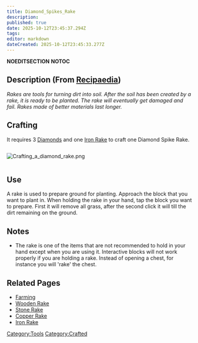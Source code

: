 ```yaml
---
title: Diamond_Spikes_Rake
description: 
published: true
date: 2025-10-12T23:45:37.294Z
tags: 
editor: markdown
dateCreated: 2025-10-12T23:45:33.277Z
---
```


__NOEDITSECTION__ __NOTOC__

## Description (From [Recipaedia](Recipaedia "wikilink"))

*Rakes are tools for turning dirt into soil. After the soil has been
created by a rake, it is ready to be planted. The rake will eventually
get damaged and fail. Rakes made of better materials last longer.*

## Crafting

It requires 3 [Diamonds](Diamond "wikilink") and one [Iron
Rake](Iron_Rake "wikilink") to craft one Diamond Spike Rake.

<div style="overflow: hidden">

![Crafting_a_diamond_rake.png](Crafting_a_diamond_rake.png
"Crafting_a_diamond_rake.png")

</div>

## Use

A rake is used to prepare ground for planting. Approach the block that
you want to plant in. When holding the rake in your hand, tap the block
you want to prepare. First it will remove all grass, after the second
click it will till the dirt remaining on the ground.

## Notes

  - The rake is one of the items that are not recommended to hold in
    your hand except when you are using it. Interactive blocks will not
    work properly if you are holding a rake. Instead of opening a chest,
    for instance you will 'rake' the chest.

## Related Pages

  - [Farming](Farming "wikilink")
  - [Wooden Rake](Wooden_Rake "wikilink")
  - [Stone Rake](Stone_Rake "wikilink")
  - [Copper Rake](Copper_Rake "wikilink")
  - [Iron Rake](Iron_Rake "wikilink")

[Category:Tools](Category:Tools "wikilink")
[Category:Crafted](Category:Crafted "wikilink")
